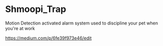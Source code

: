 # Shmoopi_Trap
Motion Detection activated alarm system used to discipline your pet when you're at work

https://medium.com/p/6fe39f973e46/edit
